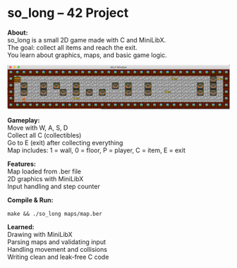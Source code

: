 # so_long – 42 Project
**About:**<br/>
so_long is a small 2D game made with C and MiniLibX.<br/>
The goal: collect all items and reach the exit.<br/>
You learn about graphics, maps, and basic game logic.<br/>

![Game Screenshot](images/so_long.png)

**Gameplay:**<br/>
Move with W, A, S, D<br/>
Collect all C (collectibles)<br/>
Go to E (exit) after collecting everything<br/>
Map includes: 1 = wall, 0 = floor, P = player, C = item, E = exit<br/>

**Features:**<br/>
Map loaded from .ber file<br/>
2D graphics with MiniLibX<br/>
Input handling and step counter<br/>

**Compile & Run:**

    make && ./so_long maps/map.ber

**Learned:**<br/>
Drawing with MiniLibX<br/>
Parsing maps and validating input<br/>
Handling movement and collisions<br/>
Writing clean and leak-free C code<br/>
